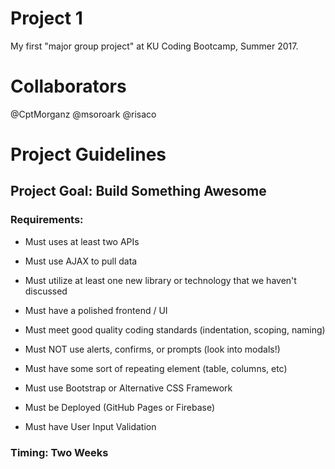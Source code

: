 # Project 1
My first "major group project" at KU Coding Bootcamp, Summer 2017.

# Collaborators
@CptMorganz
@msoroark
@risaco

# Project Guidelines

## Project Goal: Build Something Awesome

### Requirements:

- Must uses at least two APIs

- Must use AJAX to pull data

- Must utilize at least one new library or technology that we haven't discussed

- Must have a polished frontend / UI

- Must meet good quality coding standards (indentation, scoping, naming)

- Must NOT use alerts, confirms, or prompts (look into modals!)

- Must have some sort of repeating element (table, columns, etc)

- Must use Bootstrap or Alternative CSS Framework

- Must be Deployed (GitHub Pages or Firebase)

- Must have User Input Validation

### Timing: Two Weeks